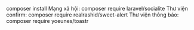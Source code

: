 composer install
Mạng xã hội: composer require laravel/socialite
Thư viện confirm: composer require realrashid/sweet-alert
Thư viện thông báo: composer require yoeunes/toastr
